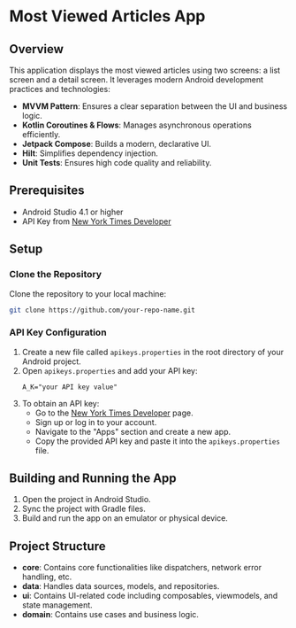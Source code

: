 # Most Viewed Articles App

## Overview
This application displays the most viewed articles using two screens: a list screen and a detail screen. It leverages modern Android development practices and technologies:
- **MVVM Pattern**: Ensures a clear separation between the UI and business logic.
- **Kotlin Coroutines & Flows**: Manages asynchronous operations efficiently.
- **Jetpack Compose**: Builds a modern, declarative UI.
- **Hilt**: Simplifies dependency injection.
- **Unit Tests**: Ensures high code quality and reliability.

## Prerequisites
- Android Studio 4.1 or higher
- API Key from [New York Times Developer](https://developer.nytimes.com/get-started)

## Setup

### Clone the Repository
Clone the repository to your local machine:
```sh
git clone https://github.com/your-repo-name.git
```

### API Key Configuration
1. Create a new file called `apikeys.properties` in the root directory of your Android project.
2. Open `apikeys.properties` and add your API key:
    ```properties
    A_K="your API key value"
    ```
3. To obtain an API key:
    - Go to the [New York Times Developer](https://developer.nytimes.com/get-started) page.
    - Sign up or log in to your account.
    - Navigate to the "Apps" section and create a new app.
    - Copy the provided API key and paste it into the `apikeys.properties` file.

## Building and Running the App
1. Open the project in Android Studio.
2. Sync the project with Gradle files.
3. Build and run the app on an emulator or physical device.

## Project Structure
- **core**: Contains core functionalities like dispatchers, network error handling, etc.
- **data**: Handles data sources, models, and repositories.
- **ui**: Contains UI-related code including composables, viewmodels, and state management.
- **domain**: Contains use cases and business logic.
